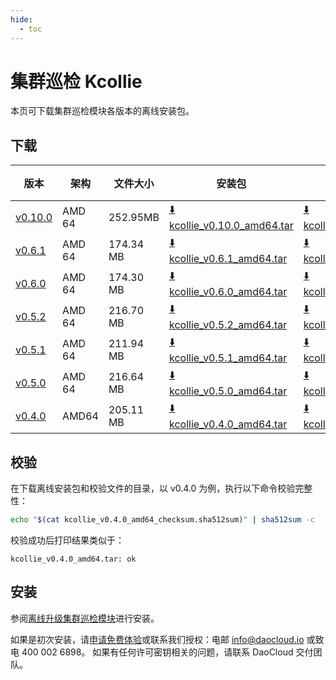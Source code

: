 ```yaml
---
hide:
  - toc
---
```


# 集群巡检 Kcollie

本页可下载集群巡检模块各版本的离线安装包。

## 下载

| 版本 | 架构  | 文件大小 | 安装包 | 校验文件 | 更新日期   |
| ---- | ---- | ------ | ----- | ------- | -------- |
| [v0.10.0](../../kcollie/intro/release-notes.md) | AMD 64 | 252.95MB | [:arrow_down: kcollie_v0.10.0_amd64.tar](https://qiniu-download-public.daocloud.io/DaoCloud_Enterprise/kcollie_v0.10.0_amd64.tar) | [:arrow_down: kcollie_v0.10.0_amd64_checksum.sha512sum](https://qiniu-download-public.daocloud.io/DaoCloud_Enterprise/kcollie_v0.10.0_amd64_checksum.sha512sum) | 2024-09-29 |
| [v0.6.1](../../kpanda/intro/release-notes.md) | AMD 64 | 174.34 MB | [:arrow_down: kcollie_v0.6.1_amd64.tar](https://qiniu-download-public.daocloud.io/DaoCloud_Enterprise/kcollie_v0.6.1_amd64.tar) | [:arrow_down: kcollie_v0.6.1_amd64_checksum.sha512sum](https://qiniu-download-public.daocloud.io/DaoCloud_Enterprise/kcollie_v0.6.1_amd64_checksum.sha512sum) | 2024-01-03 |
| [v0.6.0](../../kpanda/intro/release-notes.md) | AMD 64 | 174.30 MB | [:arrow_down: kcollie_v0.6.0_amd64.tar](https://qiniu-download-public.daocloud.io/DaoCloud_Enterprise/kcollie_v0.6.0_amd64.tar) | [:arrow_down: kcollie_v0.6.0_amd64_checksum.sha512sum](https://qiniu-download-public.daocloud.io/DaoCloud_Enterprise/kcollie_v0.6.0_amd64_checksum.sha512sum) | 2024-01-02 |
| [v0.5.2](../../kpanda/intro/release-notes.md) | AMD 64 | 216.70 MB | [:arrow_down: kcollie_v0.5.2_amd64.tar](https://qiniu-download-public.daocloud.io/DaoCloud_Enterprise/kcollie_v0.5.2_amd64.tar) | [:arrow_down: kcollie_v0.5.2_amd64_checksum.sha512sum](https://qiniu-download-public.daocloud.io/DaoCloud_Enterprise/kcollie_v0.5.2_amd64_checksum.sha512sum) | 2023-10-26 |
| [v0.5.1](../../kpanda/intro/release-notes.md) | AMD 64 | 211.94 MB | [:arrow_down: kcollie_v0.5.1_amd64.tar](https://qiniu-download-public.daocloud.io/DaoCloud_Enterprise/kcollie_v0.5.1_amd64.tar) | [:arrow_down: kcollie_v0.5.1_amd64_checksum.sha512sum](https://qiniu-download-public.daocloud.io/DaoCloud_Enterprise/kcollie_v0.5.1_amd64_checksum.sha512sum) | 2023-10-20 |
| [v0.5.0](../../kpanda/intro/release-notes.md) | AMD 64 | 216.64 MB | [:arrow_down: kcollie_v0.5.0_amd64.tar](https://qiniu-download-public.daocloud.io/DaoCloud_Enterprise/kcollie_v0.5.0_amd64.tar) | [:arrow_down: kcollie_v0.5.0_amd64_checksum.sha512sum](https://qiniu-download-public.daocloud.io/DaoCloud_Enterprise/kcollie_v0.5.0_amd64_checksum.sha512sum) | 2023-09-01 |
| [v0.4.0](../../kpanda/intro/release-notes.md) | AMD64 | 205.11 MB | [:arrow_down: kcollie_v0.4.0_amd64.tar](https://qiniu-download-public.daocloud.io/DaoCloud_Enterprise/kcollie_v0.4.0_amd64.tar) | [:arrow_down: kcollie_v0.4.0_amd64_checksum.sha512sum](https://qiniu-download-public.daocloud.io/DaoCloud_Enterprise/kcollie_v0.4.0_amd64_checksum.sha512sum) | 2023-08-08 |

## 校验

在下载离线安装包和校验文件的目录，以 v0.4.0 为例，执行以下命令校验完整性：

```sh
echo "$(cat kcollie_v0.4.0_amd64_checksum.sha512sum)" | sha512sum -c
```

校验成功后打印结果类似于：

```none
kcollie_v0.4.0_amd64.tar: ok
```

## 安装

参阅[离线升级集群巡检模块](../../kpanda/user-guide/inspect/offline-upgrade.md)进行安装。

如果是初次安装，请[申请免费体验](../../dce/license0.md)或联系我们授权：电邮 info@daocloud.io 或致电 400 002 6898。
如果有任何许可密钥相关的问题，请联系 DaoCloud 交付团队。
